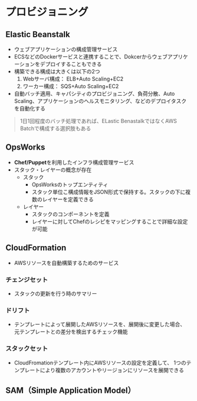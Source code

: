 # プロビジョニング

## Elastic Beanstalk
* ウェブアプリケーションの構成管理サービス
* ECSなどのDockerサービスと連携することで、Dokcerからウェブアプリケーションをデプロイすることもできる
* 構築できる構成は大きくは以下の2つ
  1. Webサーバ構成： ELB+Auto Scaling+EC2
  2. ワーカー構成： SQS+Auto Scaling+EC2
* 自動バッチ適用、キャパシティのプロビジョニング、負荷分散、Auto Scaling、アプリケーションのヘルスモニタリング、などのデプロイタスクを自動化する

> 1日1回程度のバッチ処理であれば、ELastic BenastalkではなくAWS Batchで構成する選択肢もある

## OpsWorks
* **Chef/Puppet**を利用したインフラ構成管理サービス
* スタック・レイヤーの概念が存在
  - スタック
    + OpsWorksのトップエンティティ
    + スタック単位こ構成情報をJSON形式で保持する。スタックの下に複数のレイヤーを定義できる
  - レイヤー
    + スタックのコンポーネントを定義
    + レイヤーに対してChefのレシピをマッピングすることで詳細な設定が可能

## CloudFormation
* AWSリソースを自動構築するためのサービス

### チェンジセット
* スタックの更新を行う時のサマリー

### ドリフト
* テンプレートによって展開したAWSリソースを、展開後に変更した場合、
  元テンプレートとの差分を検出するチェック機能

### スタックセット
* CloudFromationテンプレート内にAWSリソースの設定を定義して、
  1つのテンプレートにより複数のアカウントやリージョンにリソースを展開できる


## SAM（Simple Application Model）

